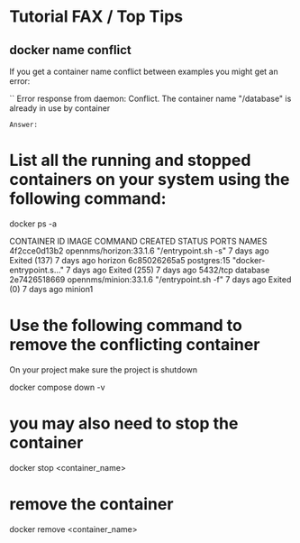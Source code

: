 # Tutorial FAX / Top Tips

## docker name conflict

If you get a container name conflict between examples you might get an error:

``
Error response from daemon: Conflict. The container name "/database" is already in use by container
```
Answer:

```
# List all the running and stopped containers on your system using the following command:

docker ps -a

CONTAINER ID   IMAGE                          COMMAND                  CREATED        STATUS                    PORTS      NAMES
4f2cce0d13b2   opennms/horizon:33.1.6         "/entrypoint.sh -s"      7 days ago     Exited (137) 7 days ago              horizon
6c85026265a5   postgres:15                    "docker-entrypoint.s…"   7 days ago     Exited (255) 7 days ago   5432/tcp   database
2e7426518669   opennms/minion:33.1.6          "/entrypoint.sh -f"      7 days ago     Exited (0) 7 days ago                minion1

# Use the following command to remove the conflicting container

On your project make sure the project is shutdown

docker compose down -v

# you may also need to stop the container
docker stop <container_name>

# remove the container
docker remove <container_name>

```

